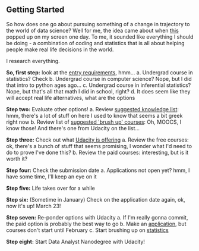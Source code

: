 ## Getting Started

So how does one go about pursuing something of a change in trajectory to the world of data science? Well for me, the idea came about when [this](https://masterdatascience.science.ubc.ca/?utm_source=mds-landing-page&utm_medium=badge&utm_campaign=mds2018-shared&utm_content=Vancouver) popped up on my screen one day. To me, it sounded like everything I should be doing - a combination of coding and statistics that is all about helping people make real life decisions in the world. 

I research everything. 

  **So, first step:** look at the [entry requirements](https://masterdatascience.science.ubc.ca/admissions), hmm... 
      a. Undergrad course in statistics? Check
      b. Undergrad course in computer science? Nope, but I did that intro to python ages ago...
      c. Undergrad course in inferential statistics? Nope, but that's all that math I did in school, right?
      d. It does seem like they will accept real life alternatives, what are the options
  
  **Step two:** Evaluate other options!
      a. Review [suggested knowledge list](http://nbviewer.jupyter.org/github/UBC-MDS/UBC-MDS.github.io/blob/master/selftest/mds_self_test.pdf): hmm, there's a lot of stuff on here I used to know that seems a bit greek right now
      b. Review list of [suggested 'brush up' courses](https://ubc-mds.github.io/resources_pages/prep_moocs/): Oh, MOOCS, I know those! And there's one from Udacity on the list...
      
  **Step three:** Check out what [Udacity is offering](https://www.udacity.com/courses/data-science)
      a. Review the free courses: ok, there's a bunch of stuff that seems promising, I wonder what I'd need to do to prove I've done this?
      b. Review the paid courses: interesting, but is it worth it?
      
  **Step four:** Check the submission date
      a. Applications not open yet? hmm, I have some time, I'll keep an eye on it
      
  **Step five:** Life takes over for a while
  
  **Step six:** (Sometime in January) Check on the application date again, ok, now it's up! March 23!
  
  **Step seven:** Re-ponder options with Udacity
      a. If I'm really gonna commit, the paid option is probably the best way to go
      b. Make an [application](https://www.udacity.com/course/data-analyst-nanodegree--nd002), but courses don't start until February
      c. Start brushing up on [statistics](https://www.udacity.com/course/intro-to-statistics--st101)
  
  **Step eight:** Start Data Analyst Nanodegree with Udacity!
